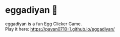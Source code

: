 # eggadiyan 🥚
eggadiyan is a fun Egg Clicker Game.  
Play it here: https://pavan0710-1.github.io/eggadiyan/  
